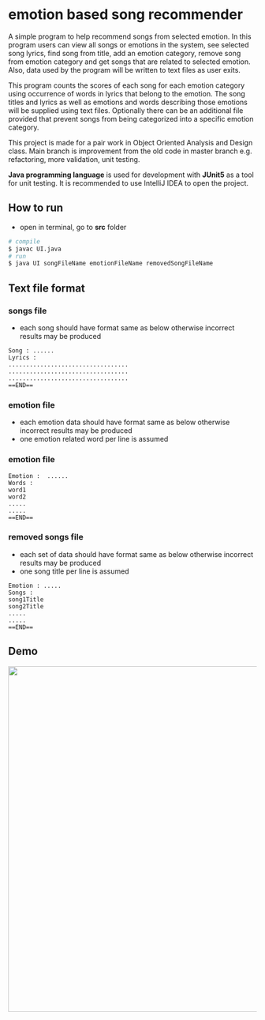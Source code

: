 # emotion based song recommender

A simple program to help recommend songs from selected emotion. In this program users can view all songs or emotions in the system, see selected song lyrics, find song from title, add an emotion category, remove song from emotion category and get songs that are related to selected emotion. Also, data used by the program will be written to text files as user exits.

This program counts the scores of each song for each emotion category using occurrence of words in lyrics that belong to the emotion. The song titles and lyrics as well as emotions and words describing those emotions will be supplied using text files. Optionally there can be an additional file provided that prevent songs from being categorized into a specific emotion category.

This project is made for a pair work in Object Oriented Analysis and Design class. Main branch is improvement from the old code in master branch e.g. refactoring, more validation, unit testing.

**Java programming language** is used for development with **JUnit5** as a tool for unit testing. It is recommended to use IntelliJ IDEA to open the project.

## How to run
* open in terminal, go to **src** folder
```sh
# compile
$ javac UI.java
# run
$ java UI songFileName emotionFileName removedSongFileName
```

## Text file format

### songs file

* each song should have format same as below otherwise incorrect results may be produced
```
Song : ......
Lyrics : 
..................................
..................................
..................................
==END==
```



### emotion file
* each emotion data should have format same as below otherwise incorrect results may be produced
* one emotion related word per line is assumed
### emotion file

```
Emotion :  ......
Words :
word1
word2
.....
.....
==END==
```


### removed songs file
* each set of data should have format same as below otherwise incorrect results may be produced
* one song title per line is assumed
```
Emotion : .....
Songs :
song1Title
song2Title
.....
.....
==END==
```
## Demo
<img src="https://user-images.githubusercontent.com/57994731/114344463-1381d500-9b8a-11eb-8c95-740740ce4ccc.png" width="700">

